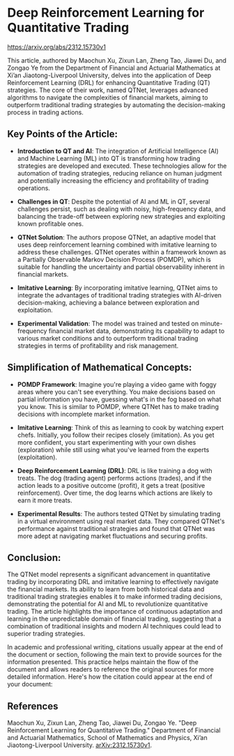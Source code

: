 # Deep Reinforcement Learning for Quantitative Trading

https://arxiv.org/abs/2312.15730v1

This article, authored by Maochun Xu, Zixun Lan, Zheng Tao, Jiawei Du, and Zongao Ye from the Department of Financial and Actuarial Mathematics at Xi’an Jiaotong-Liverpool University, delves into the application of Deep Reinforcement Learning (DRL) for enhancing Quantitative Trading (QT) strategies. The core of their work, named QTNet, leverages advanced algorithms to navigate the complexities of financial markets, aiming to outperform traditional trading strategies by automating the decision-making process in trading actions.

## Key Points of the Article:

- **Introduction to QT and AI**: The integration of Artificial Intelligence (AI) and Machine Learning (ML) into QT is transforming how trading strategies are developed and executed. These technologies allow for the automation of trading strategies, reducing reliance on human judgment and potentially increasing the efficiency and profitability of trading operations.

- **Challenges in QT**: Despite the potential of AI and ML in QT, several challenges persist, such as dealing with noisy, high-frequency data, and balancing the trade-off between exploring new strategies and exploiting known profitable ones.

- **QTNet Solution**: The authors propose QTNet, an adaptive model that uses deep reinforcement learning combined with imitative learning to address these challenges. QTNet operates within a framework known as a Partially Observable Markov Decision Process (POMDP), which is suitable for handling the uncertainty and partial observability inherent in financial markets.

- **Imitative Learning**: By incorporating imitative learning, QTNet aims to integrate the advantages of traditional trading strategies with AI-driven decision-making, achieving a balance between exploration and exploitation.

- **Experimental Validation**: The model was trained and tested on minute-frequency financial market data, demonstrating its capability to adapt to various market conditions and to outperform traditional trading strategies in terms of profitability and risk management.

## Simplification of Mathematical Concepts:

- **POMDP Framework**: Imagine you're playing a video game with foggy areas where you can't see everything. You make decisions based on partial information you have, guessing what's in the fog based on what you know. This is similar to POMDP, where QTNet has to make trading decisions with incomplete market information.

- **Imitative Learning**: Think of this as learning to cook by watching expert chefs. Initially, you follow their recipes closely (imitation). As you get more confident, you start experimenting with your own dishes (exploration) while still using what you've learned from the experts (exploitation).

- **Deep Reinforcement Learning (DRL)**: DRL is like training a dog with treats. The dog (trading agent) performs actions (trades), and if the action leads to a positive outcome (profit), it gets a treat (positive reinforcement). Over time, the dog learns which actions are likely to earn it more treats.

- **Experimental Results**: The authors tested QTNet by simulating trading in a virtual environment using real market data. They compared QTNet's performance against traditional strategies and found that QTNet was more adept at navigating market fluctuations and securing profits.

## Conclusion:

The QTNet model represents a significant advancement in quantitative trading by incorporating DRL and imitative learning to effectively navigate the financial markets. Its ability to learn from both historical data and traditional trading strategies enables it to make informed trading decisions, demonstrating the potential for AI and ML to revolutionize quantitative trading. The article highlights the importance of continuous adaptation and learning in the unpredictable domain of financial trading, suggesting that a combination of traditional insights and modern AI techniques could lead to superior trading strategies.

In academic and professional writing, citations usually appear at the end of the document or section, following the main text to provide sources for the information presented. This practice helps maintain the flow of the document and allows readers to reference the original sources for more detailed information. Here's how the citation could appear at the end of your document:

## References

Maochun Xu, Zixun Lan, Zheng Tao, Jiawei Du, Zongao Ye. "Deep Reinforcement Learning for Quantitative Trading." Department of Financial and Actuarial Mathematics, School of Mathematics and Physics, Xi’an Jiaotong-Liverpool University. [arXiv:2312.15730v1](https://arxiv.org/abs/2312.15730v1).

